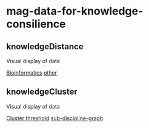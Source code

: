 # mag-data-for-knowledge-consilience

## knowledgeDistance

Visual display of data

[Bioinformatics](https://wiki.nikepai.com/v1/mag2020/MagPlantDistance)
[other](https://wiki.nikepai.com/v1/browser/Paper)

## knowledgeCluster

Visual display of data

[Cluster threshold](https://wiki.nikepai.com/v1/browser/MagGraphPaper_20220409)
[sub-discipline-graph](https://wiki.nikepai.com/v2/demo/mag/subject-algorithm-tree)
